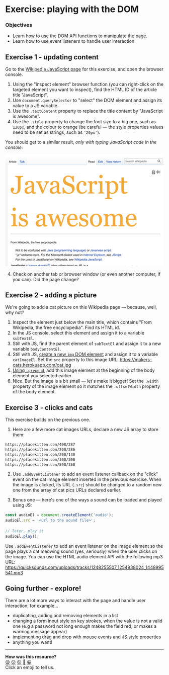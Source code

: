 # Exercise: playing with the DOM

### Objectives
 * Learn how to use the DOM API functions to manipulate the page.
 * Learn how to use event listeners to handle user interaction

## Exercise 1 - updating content

Go to the [Wikipedia JavaScript page](https://en.wikipedia.org/wiki/JavaScript) for this exercise, and open the browser console. 

1. Using the "inspect element" browser function (you can right-click on the targeted element you want to inspect), find the HTML ID of the article title "JavaScript".
2. Use `document.querySelector` to "select" the DOM element and assign its value to a JS variable.
3. Use the `.textContent` property to replace the title content by "JavaScript is awesome".
3. Use the `.style` property to change the font size to a big one, such as `120px`, and the colour to orange (be careful — the style properties values need to be set as strings, such as `'20px'`).

You should get to a similar result, *only with typing JavaScript code in the console:*

![Result of exercise 1](./resources/ex1.png)

4. Check on another tab or browser window (or even another computer, if you can). Did the page change? 

## Exercise 2 - adding a picture

We're going to add a cat picture on this Wikipedia page — because, well, why not?

1. Inspect the element just below the main title, which contains "From Wikipedia, the free encyclopedia". Find its HTML id.
2. In the JS console, select this element and assign it to a variable `subTextEl`.
3. Still with JS, find the parent element of `subTextEl` and assign it to a new variable `bodyContentEl`.
4. Still with JS, [create a new `img` DOM element](https://www.w3schools.com/jsref/dom_obj_image.asp#:~:text=Create%20an%20Image%20Object) and assign it to a variable `catImageEl`. Set the `src` property to this image URL: https://makers-cats.herokuapp.com/cat.jpg
5. [Using `.prepend`](https://developer.mozilla.org/en-US/docs/Web/API/Element/prepend#prepending_an_element), add this image element at the beginning of the body element you selected earlier.
6. Nice. But the image is a bit small — let's make it bigger! Set the `.width` property of the image element so it matches the `.offsetWidth` property of the body element.

## Exercise 3 - clicks and cats

This exercise builds on the previous one.

1. Here are a few more cat images URLs, declare a new JS array to store them:

```
https://placekitten.com/408/287
https://placekitten.com/200/286
https://placekitten.com/200/140
https://placekitten.com/300/300
https://placekitten.com/500/350
```

2. Use `.addEventListener` to add an event listener callback on the "click" event on the cat image element inserted in the previous exercise. When the image is clicked, its URL (`.src`) should be changed to a random new one from the array of cat pics URLs declared earlier.


3. Bonus one — here's one of the ways a sound can be loaded and played using JS:
```js
const audioEl = document.createElement('audio');
audioEl.src = '<url to the sound file>';

// later, play it
audioEl.play();
```

Use `.addEventListener` to add an event listener on the image element so the page plays a cat meowing sound (yes, seriously) when the user clicks on the image. You can use the HTML audio element API with the following mp3 URL: https://quicksounds.com/uploads/tracks/1248255507_1254938024_1448995541.mp3

## Going further - explore!

There are a lot more ways to interact with the page and handle user interaction, for example...
 * duplicating, adding and removing elements in a list
 * changing a form input style on key strokes, when the value is not a valid one (e.g a password not long enough makes the field red, or makes a warning message appear)
 * implementing drag and drop with mouse events and JS style properties
 * anything you want!

<!-- BEGIN GENERATED SECTION DO NOT EDIT -->

---

**How was this resource?**  
[😫](https://airtable.com/shrUJ3t7KLMqVRFKR?prefill_Repository=makersacademy%2Fjavascript-web-applications&prefill_File=practicals%2Fplaying-with-dom%2FREADME.md&prefill_Sentiment=😫) [😕](https://airtable.com/shrUJ3t7KLMqVRFKR?prefill_Repository=makersacademy%2Fjavascript-web-applications&prefill_File=practicals%2Fplaying-with-dom%2FREADME.md&prefill_Sentiment=😕) [😐](https://airtable.com/shrUJ3t7KLMqVRFKR?prefill_Repository=makersacademy%2Fjavascript-web-applications&prefill_File=practicals%2Fplaying-with-dom%2FREADME.md&prefill_Sentiment=😐) [🙂](https://airtable.com/shrUJ3t7KLMqVRFKR?prefill_Repository=makersacademy%2Fjavascript-web-applications&prefill_File=practicals%2Fplaying-with-dom%2FREADME.md&prefill_Sentiment=🙂) [😀](https://airtable.com/shrUJ3t7KLMqVRFKR?prefill_Repository=makersacademy%2Fjavascript-web-applications&prefill_File=practicals%2Fplaying-with-dom%2FREADME.md&prefill_Sentiment=😀)  
Click an emoji to tell us.

<!-- END GENERATED SECTION DO NOT EDIT -->

